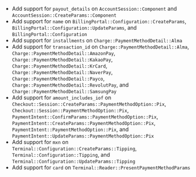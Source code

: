 * Add support for `payout_details` on `AccountSession::Component` and `AccountSession::CreateParams::Component`
* Add support for `name` on `BillingPortal::Configuration::CreateParams`, `BillingPortal::Configuration::UpdateParams`, and `BillingPortal::Configuration`
* Add support for `installments` on `Charge::PaymentMethodDetail::Alma`
* Add support for `transaction_id` on `Charge::PaymentMethodDetail::Alma`, `Charge::PaymentMethodDetail::AmazonPay`, `Charge::PaymentMethodDetail::KakaoPay`, `Charge::PaymentMethodDetail::KrCard`, `Charge::PaymentMethodDetail::NaverPay`, `Charge::PaymentMethodDetail::Payco`, `Charge::PaymentMethodDetail::RevolutPay`, and `Charge::PaymentMethodDetail::SamsungPay`
* Add support for `amount_includes_iof` on `Checkout::Session::CreateParams::PaymentMethodOption::Pix`, `Checkout::Session::PaymentMethodOption::Pix`, `PaymentIntent::ConfirmParams::PaymentMethodOption::Pix`, `PaymentIntent::CreateParams::PaymentMethodOption::Pix`, `PaymentIntent::PaymentMethodOption::Pix`, and `PaymentIntent::UpdateParams::PaymentMethodOption::Pix`
* Add support for `mxn` on `Terminal::Configuration::CreateParams::Tipping`, `Terminal::Configuration::Tipping`, and `Terminal::Configuration::UpdateParams::Tipping`
* Add support for `card` on `Terminal::Reader::PresentPaymentMethodParams`